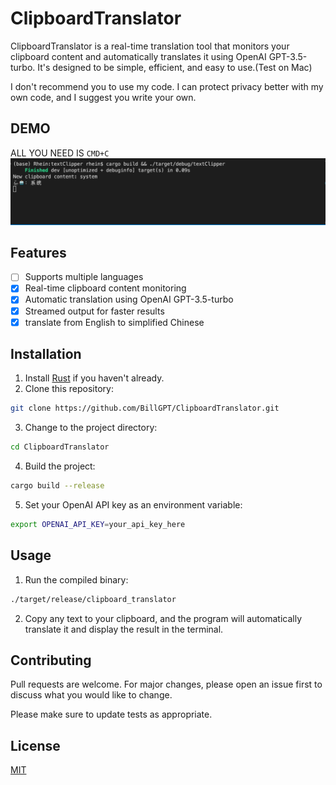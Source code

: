 # ClipboardTranslator

ClipboardTranslator is a real-time translation tool that monitors your clipboard content and automatically translates it using OpenAI GPT-3.5-turbo. It's designed to be simple, efficient, and easy to use.(Test on Mac)

I don't recommend you to use my code. I can protect privacy better with my own code, and I suggest you write your own.

## DEMO
ALL YOU NEED IS `CMD+C`
![](https://github.com/BillGPT/ClipboardTranslator/blob/main/demo.gif)

## Features
- [ ] Supports multiple languages
- [x] Real-time clipboard content monitoring
- [x] Automatic translation using OpenAI GPT-3.5-turbo
- [x] Streamed output for faster results
- [x] translate from English to simplified Chinese
## Installation

1. Install [Rust](https://www.rust-lang.org/tools/install) if you haven't already.
2. Clone this repository:

```bash
git clone https://github.com/BillGPT/ClipboardTranslator.git
```

3. Change to the project directory:

```bash
cd ClipboardTranslator
```

4. Build the project:

```bash
cargo build --release
```

5. Set your OpenAI API key as an environment variable:

```bash
export OPENAI_API_KEY=your_api_key_here
```

## Usage

1. Run the compiled binary:

```bash
./target/release/clipboard_translator
```

2. Copy any text to your clipboard, and the program will automatically translate it and display the result in the terminal.

## Contributing

Pull requests are welcome. For major changes, please open an issue first to discuss what you would like to change.

Please make sure to update tests as appropriate.

## License

[MIT](https://choosealicense.com/licenses/mit/)
